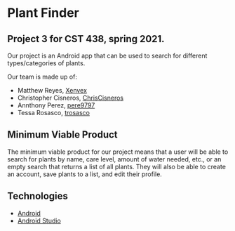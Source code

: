 # Plant Finder
## Project 3 for CST 438, spring 2021.

Our project is an Android app that can be used to search for different types/categories of plants. 

Our team is made up of: 
* Matthew Reyes, [Xenvex](https://github.com/Xenvex)
* Christopher Cisneros, [ChrisCisneros](https://github.com/ChrisCisneros)
* Annthony Perez, [pere9797](https://github.com/pere9797)
* Tessa Rosasco, [trosasco](https://github.com/trosasco)

## Minimum Viable Product

The minimum viable product for our project means that a user will be able to search for plants by name, care level, amount of water needed, etc., or an empty search that returns a list of all plants. They will also be able to create an account, save plants to a list, and edit their profile. 

## Technologies

* [Android](https://www.android.com/)
* [Android Studio](https://developer.android.com/studio)
